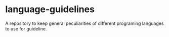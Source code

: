 # language-guidelines
A repository to keep general peculiarities of different programing languages to use for guideline.
